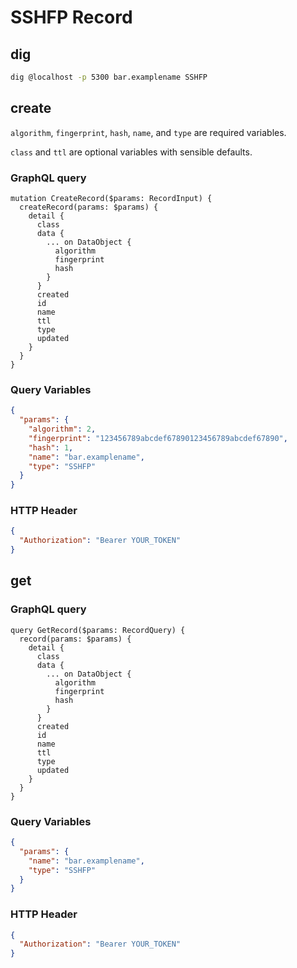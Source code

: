 # SSHFP Record

## dig

```sh
dig @localhost -p 5300 bar.examplename SSHFP
```



## create

`algorithm`, `fingerprint`, `hash`, `name`, and `type` are required variables.

`class` and `ttl` are optional variables with sensible defaults.

### GraphQL query

```sdl
mutation CreateRecord($params: RecordInput) {
  createRecord(params: $params) {
    detail {
      class
      data {
        ... on DataObject {
          algorithm
          fingerprint
          hash
        }
      }
      created
      id
      name
      ttl
      type
      updated
    }
  }
}
```

### Query Variables

```json
{
  "params": {
    "algorithm": 2,
    "fingerprint": "123456789abcdef67890123456789abcdef67890",
    "hash": 1,
    "name": "bar.examplename",
    "type": "SSHFP"
  }
}
```

### HTTP Header

```json
{
  "Authorization": "Bearer YOUR_TOKEN"
}
```



## get
### GraphQL query

```sdl
query GetRecord($params: RecordQuery) {
  record(params: $params) {
    detail {
      class
      data {
        ... on DataObject {
          algorithm
          fingerprint
          hash
        }
      }
      created
      id
      name
      ttl
      type
      updated
    }
  }
}
```

### Query Variables

```json
{
  "params": {
    "name": "bar.examplename",
    "type": "SSHFP"
  }
}
```

### HTTP Header

```json
{
  "Authorization": "Bearer YOUR_TOKEN"
}
```



<!-- https://www.dynu.com/Resources/DNS-Records/SSHFP-Record -->
